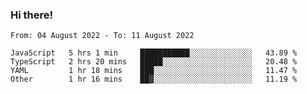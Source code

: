 ### Hi there!

<!--START_SECTION:waka-->

```text
From: 04 August 2022 - To: 11 August 2022

JavaScript   5 hrs 1 min     ███████████░░░░░░░░░░░░░░   43.89 %
TypeScript   2 hrs 20 mins   █████░░░░░░░░░░░░░░░░░░░░   20.48 %
YAML         1 hr 18 mins    ███░░░░░░░░░░░░░░░░░░░░░░   11.47 %
Other        1 hr 16 mins    ██▓░░░░░░░░░░░░░░░░░░░░░░   11.19 %
```

<!--END_SECTION:waka-->
